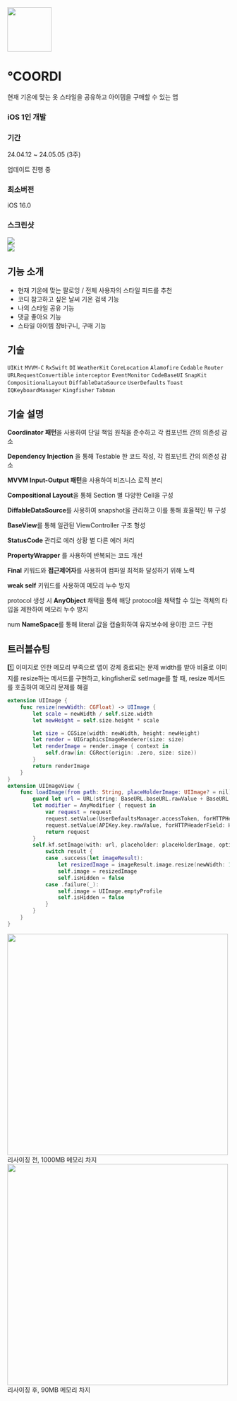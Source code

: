 <img src="https://github.com/chasomin/Coordi/assets/114223423/0ce875af-7330-40a9-878e-7443d1578769" width=100, height=100>

# ℃OORDI

현재 기온에 맞는 옷 스타일을 공유하고 아이템을 구매할 수 있는 앱

### **iOS 1인 개발**

### **기간**

24.04.12 ~ 24.05.05 (3주)

업데이트 진행 중

### **최소버전**

iOS 16.0


### **스크린샷**

<img src="https://www.notion.so/image/https%3A%2F%2Fprod-files-secure.s3.us-west-2.amazonaws.com%2Fcc0ffd51-4ef9-4d9a-93db-32e97a65a422%2F30cb5913-e1a2-4fe9-8023-5a54b4932fa9%2F%25E1%2584%2586%25E1%2585%25AE%25E1%2584%258C%25E1%2585%25A6_8.001.png?table=block&id=80909fbe-80b0-426c-b514-4cd35f13e810&spaceId=cc0ffd51-4ef9-4d9a-93db-32e97a65a422&width=2000&userId=b94327c2-0d8a-417c-b55a-6222a7f4ecb6&cache=v2" >
<br>

<img src="https://www.notion.so/image/https%3A%2F%2Fprod-files-secure.s3.us-west-2.amazonaws.com%2Fcc0ffd51-4ef9-4d9a-93db-32e97a65a422%2F029c57e1-e962-49da-b406-89fcccfea619%2F2.001.png?table=block&id=0c935845-f583-450b-a3ca-7e7bb01d6579&spaceId=cc0ffd51-4ef9-4d9a-93db-32e97a65a422&width=2000&userId=b94327c2-0d8a-417c-b55a-6222a7f4ecb6&cache=v2">
<br>

## 기능 소개

- 현재 기온에 맞는 팔로잉 / 전체 사용자의 스타일 피드를 추천
- 코디 참고하고 싶은 날씨 기온 검색 기능
- 나의 스타일 공유 기능
- 댓글 좋아요 기능
- 스타일 아이템 장바구니, 구매 기능

## **기술**

`UIKit` `MVVM-C` `RxSwift` `DI` `WeatherKit` `CoreLocation` `Alamofire` `Codable` `Router` `URLRequestConvertible` `interceptor` `EventMonitor` `CodeBaseUI` `SnapKit` `CompositionalLayout` `DiffableDataSource` `UserDefaults` `Toast` `IQKeyboardManager` `Kingfisher` `Tabman`

## **기술 설명**

**Coordinator** **패턴**을 사용하여 단일 책임 원칙을 준수하고 각 컴포넌트 간의 의존성 감소

 **Dependency Injection** 을 통해 Testable 한 코드 작성, 각 컴포넌트 간의 의존성 감소

 **MVVM Input-Output 패턴**을 사용하여 비즈니스 로직 분리

 **Compositional Layout**을 통해 Section 별 다양한 Cell을 구성

 **DiffableDataSource**를 사용하여 snapshot을 관리하고 이를 통해 효율적인 뷰 구성

 **BaseView**를 통해 일관된 ViewController 구조 형성

 **StatusCode** 관리로 에러 상황 별 다른 에러 처리

 **PropertyWrapper** 를 사용하여 반복되는 코드 개선

 **Final** 키워드와 **접근제어자**를 사용하여 컴파일 최적화 달성하기 위해 노력

 **weak self** 키워드를 사용하여 메모리 누수 방지

 protocol 생성 시 **AnyObject** 채택을 통해 해당 protocol을 채택할 수 있는 객체의 타입을 제한하여 메모리 누수 방지

 num **NameSpace**를 통해 literal 값을 캡슐화하여 유지보수에 용이한 코드 구현

## 트러블슈팅

1️⃣ 이미지로 인한 메모리 부족으로 앱이 강제 종료되는 문제
width를 받아 비율로 이미지를 resize하는 메서드를 구현하고, kingfisher로 setImage를 할 때, resize 메서드를 호출하여 메모리 문제를 해결

```swift
extension UIImage {
    func resize(newWidth: CGFloat) -> UIImage {
        let scale = newWidth / self.size.width
        let newHeight = self.size.height * scale

        let size = CGSize(width: newWidth, height: newHeight)
        let render = UIGraphicsImageRenderer(size: size)
        let renderImage = render.image { context in
            self.draw(in: CGRect(origin: .zero, size: size))
        }
        return renderImage
    }
}
extension UIImageView {
    func loadImage(from path: String, placeHolderImage: UIImage? = nil) {
        guard let url = URL(string: BaseURL.baseURL.rawValue + BaseURL.version.rawValue + "/" + path) else { return }
        let modifier = AnyModifier { request in
            var request = request
            request.setValue(UserDefaultsManager.accessToken, forHTTPHeaderField: HTTPHeader.authorization.rawValue)
            request.setValue(APIKey.key.rawValue, forHTTPHeaderField: HTTPHeader.sesacKey.rawValue)
            return request
        }
        self.kf.setImage(with: url, placeholder: placeHolderImage, options: [.requestModifier(modifier)]) { result in
            switch result {
            case .success(let imageResult):
                let resizedImage = imageResult.image.resize(newWidth: 150)
                self.image = resizedImage
                self.isHidden = false
            case .failure(_):
                self.image = UIImage.emptyProfile
                self.isHidden = false
            }
        }
    }
}
```
<img src="https://www.notion.so/image/https%3A%2F%2Fprod-files-secure.s3.us-west-2.amazonaws.com%2Fcc0ffd51-4ef9-4d9a-93db-32e97a65a422%2F65ddcb32-b192-4b4e-b441-a768538a3038%2Fe0ba0953-3fdd-442b-ae3c-3ccd14b331af.png?table=block&id=04ca7ac1-7493-4c73-bdda-e6a4f120c351&spaceId=cc0ffd51-4ef9-4d9a-93db-32e97a65a422&width=800&userId=b94327c2-0d8a-417c-b55a-6222a7f4ecb6&cache=v2" width = 500 >
리사이징 전, 1000MB 메모리 차지
<br>

<img src="https://www.notion.so/image/https%3A%2F%2Fprod-files-secure.s3.us-west-2.amazonaws.com%2Fcc0ffd51-4ef9-4d9a-93db-32e97a65a422%2F6ff712ba-6b7c-4d35-b978-b439bae5e510%2F9f79c760-9640-41b2-bb2f-65b7d3620e67.png?table=block&id=c1fa7f05-dbc3-4177-b20d-4beda730cff5&spaceId=cc0ffd51-4ef9-4d9a-93db-32e97a65a422&width=790&userId=b94327c2-0d8a-417c-b55a-6222a7f4ecb6&cache=v2" width = 500 >
리사이징 후, 90MB 메모리 차지
